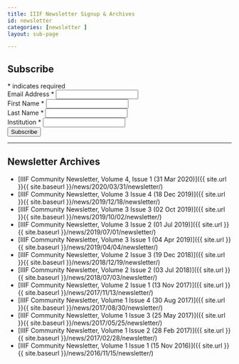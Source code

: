 ```yaml
---
title: IIIF Newsletter Signup & Archives
id: newsletter
categories: [newsletter ]
layout: sub-page

---
```





<section class="about-content wrapper">


<div id="mc_embed_signup">

<form action="https://iiif.us8.list-manage.com/subscribe/post?u=0c57841c2f33e7c939a5e8659&amp;id=806d94dab9" method="post" id="mc-embedded-subscribe-form" name="mc-embedded-subscribe-form" class="validate" target="_blank" novalidate>

<div id="mc_embed_signup_scroll">

<h2>Subscribe</h2>

<div class="indicates-required">
<span class="asterisk">*</span><span> indicates required</span>
</div>

<div class="mc-field-group">
<label for="mce-EMAIL">Email Address  <span class="asterisk">*</span></label> <input type="email" value="" name="EMAIL" class="required email" id="mce-EMAIL">
</div>

<div class="mc-field-group">
<label for="mce-FNAME">First Name  <span class="asterisk">*</span></label> <input type="text" value="" name="FNAME" class="required" id="mce-FNAME">
</div>

<div class="mc-field-group">
<label for="mce-LNAME">Last Name  <span class="asterisk">*</span></label> <input type="text" value="" name="LNAME" class="required" id="mce-LNAME">
</div>

<div class="mc-field-group">
<label for="mce-MMERGE6">Institution  <span class="asterisk">*</span></label> <input type="text" value="" name="MMERGE6" class="required" id="mce-MMERGE6">
</div>

<div id="mce-responses" class="clear">
<div class="response" id="mce-error-response" style="display:none">  
</div>
<div class="response" id="mce-success-response" style="display:none">
</div>
</div>    

<!-- real people should not fill this in and expect good things - do not remove this or risk form bot signups-->

<div style="position: absolute; left: -5000px;" aria-hidden="true"> <input type="text" name="b_0c57841c2f33e7c939a5e8659_806d94dab9" tabindex="-1" value="">
</div>

<div class="clear"><input type="submit" value="Subscribe" name="subscribe" id="mc-embedded-subscribe" class="button">
</div>
</div>
</form>
</div>

---

## Newsletter Archives


- [IIIF Community Newsletter, Volume 4, Issue 1 (31 Mar 2020)]({{ site.url }}{{ site.baseurl }}/news/2020/03/31/newsletter/)
- [IIIF Community Newsletter, Volume 3 Issue 4 (18 Dec 2019)]({{ site.url }}{{ site.baseurl }}/news/2019/12/18/newsletter/)
- [IIIF Community Newsletter, Volume 3 Issue 3 (02 Oct 2019)]({{ site.url }}{{ site.baseurl }}/news/2019/10/02/newsletter/)
- [IIIF Community Newsletter, Volume 3 Issue 2 (01 Jul 2019)]({{ site.url }}{{ site.baseurl }}/news/2019/07/01/newsletter/)
- [IIIF Community Newsletter, Volume 3 Issue 1 (04 Apr 2019)]({{ site.url }}{{ site.baseurl }}/news/2019/04/04/newsletter/)
- [IIIF Community Newsletter, Volume 2 Issue 3 (19 Dec 2018)]({{ site.url }}{{ site.baseurl }}/news/2018/12/19/newsletter/)
- [IIIF Community Newsletter, Volume 2 Issue 2 (03 Jul 2018)]({{ site.url }}{{ site.baseurl }}/news/2018/07/03/newsletter/)
- [IIIF Community Newsletter, Volume 2 Issue 1 (13 Nov 2017)]({{ site.url }}{{ site.baseurl }}/news/2017/11/13/newsletter/)
- [IIIF Community Newsletter, Volume 1 Issue 4 (30 Aug 2017)]({{ site.url }}{{ site.baseurl }}/news/2017/08/30/newsletter/)
- [IIIF Community Newsletter, Volume 1 Issue 3 (25 May 2017)]({{ site.url }}{{ site.baseurl }}/news/2017/05/25/newsletter/)
- [IIIF Community Newsletter, Volume 1 Issue 2 (28 Feb 2017)]({{ site.url }}{{ site.baseurl }}/news/2017/02/28/newsletter/)
- [IIIF Community Newsletter, Volume 1 Issue 1 (15 Nov 2016)]({{ site.url }}{{ site.baseurl }}/news/2016/11/15/newsletter/)


</section>